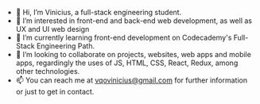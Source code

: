 - 👋 Hi, I’m Vinicius, a full-stack engineering student.
- 👀 I’m interested in front-end and back-end web development, as well as UX and UI web design
- 🌱 I’m currently learning front-end development on Codecademy's Full-Stack Engineering Path.
- 💞️ I’m looking to collaborate on projects, websites, web apps and mobile apps, regardingly the uses of JS, HTML, CSS, React, Redux, among other technologies.
- 📫 You can reach me at vqovinicius@gmail.com for further information or just to get in contact.

<!---
vinicius-fullstack-engineering/vinicius-fullstack-engineering is a ✨ special ✨ repository because its `README.md` (this file) appears on your GitHub profile.
You can click the Preview link to take a look at your changes.
--->
